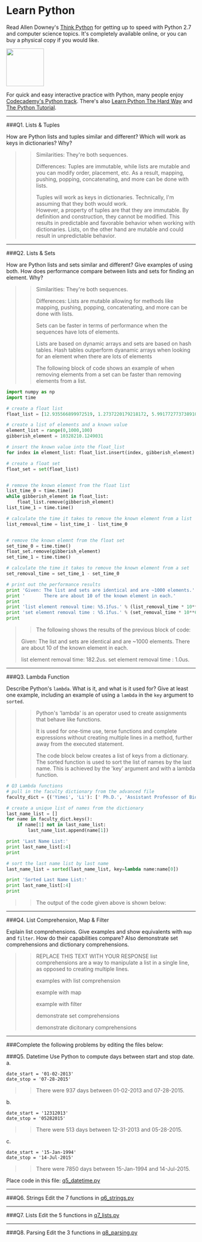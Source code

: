 # Learn Python

Read Allen Downey's [Think Python](http://www.greenteapress.com/thinkpython/) for getting up to speed with Python 2.7 and computer science topics. It's completely available online, or you can buy a physical copy if you would like.

<a href="http://www.greenteapress.com/thinkpython/"><img src="img/think_python.png" style="width: 100px;" target="_blank"></a>

For quick and easy interactive practice with Python, many people enjoy [Codecademy's Python track](http://www.codecademy.com/en/tracks/python). There's also [Learn Python The Hard Way](http://learnpythonthehardway.org/book/) and [The Python Tutorial](https://docs.python.org/2/tutorial/).

---

###Q1. Lists &amp; Tuples

How are Python lists and tuples similar and different? Which will work as keys in dictionaries? Why?

>> Similarities:
>> They're both sequences.
>> 
>> Differences:
>> Tuples are immutable, while lists are mutable and you can modify order, placement, etc.
>> As a result, mapping, pushing, popping, concatenating, and more can be done with lists.
>> 
>> Tuples will work as keys in dictionaries. Technically, I'm assuming that they both would work.  
>> However, a property of tuples are that they are immutable. By definition and construction, they cannot be modified. This results in predictable and favorable behavior when working with dictionaries.
>> Lists, on the other hand are mutable and could result in unpredictable behavior.

---

###Q2. Lists &amp; Sets

How are Python lists and sets similar and different? Give examples of using both. How does performance compare between lists and sets for finding an element. Why?

>> Similarities:
>> They're both sequences.
>> 
>> Differences:
>> Lists are mutable allowing for methods like mapping, pushing, popping, concatenating, and more can be done with lists.
>> 
>> Sets can be faster in terms of performance when the sequences have lots of elements.
>> 
>> Lists are based on dynamic arrays and sets are based on hash tables.
>> Hash tables outperform dyanamic arrays when looking for an element when there are lots of elements
>> 
>> The following block of code shows an example of when removing elements from a set can be faster than removing elements from a list.

```python
import numpy as np
import time

# create a float list
float_list = [12.935566899972519, 1.2737220179218172, 5.9917727737389104, 12.198902112044435, 10.602724999696543, 5.0454097688086099, 3.8776725572805746, 13.097658945032524, 9.0898734692206506, 1.877757204612128, 0.86878303004599511, 4.4796525457125842, 9.9009228829070466, 11.15800530955412, 9.9474922550757565, 7.8634329150174596, 3.9851941728564699, 9.3055804026938969, 3.2850375211939169, 0.83936871663950408, 6.5917856421164807, 10.393063758451802, 6.5330268507627807, 1.6653933114204591, 10.758677334941837, 4.147039195929608, 3.1379028452991893, 6.5371820669798026, 12.195396343375895, 3.2315350267412968, 2.0576355931701302, 12.772488411930015, 3.9881325500232734, 12.845702546315337, 7.231758131454427, 11.158023418536601, 11.961710281360435, 11.504188028267521, 1.7415290726307875, 1.0380268593157695, 1.8186200009115525, 10.007248459865748, 0.53293013577232529, 10.981957539170747, 7.6897267481616893, 4.657205872086803, 9.4296229973583277, 9.5098038100107836, 13.065993305571673, 2.0810450652435337, 9.5446999427507819, 1.0083044393193206, 0.69311425193100007, 8.5137259558806022, 6.8545508872336702, 10.874534756768325, 1.125293359581403, 3.2764910957429993, 4.3324118293561868, 3.0611827618346652, 1.9551010568031204, 3.8873340373130989, 3.4132607359425151, 1.763570757943741, 12.292020117828601, 6.6758105396163545, 13.245504220438525, 4.6295045153290451, 1.7883625801070524, 11.379797484092109, 10.823166977069441, 8.3701513318620471, 11.528294062865619, 6.424545504936944, 2.2019122938768536, 12.172035704854805, 10.567223551867235, 10.047179688967901, 7.6336994648604453, 3.4272137930402438, 8.6196289515297231, 3.7490898607189411, 0.61664882093391216, 4.4794418479281646, 9.6008137946294436, 1.4291906730134003, 1.7324402852986964, 1.2197282853025668, 12.976245611408437, 7.2756241906060737, 2.4291007914061695, 10.161514581402949, 4.5267662978180736, 3.6587769970726103, 1.7644711359113332, 0.52562006869026878, 8.2279996212285553, 10.679258419039321, 5.6060942602499155, 10.521405732134959, 3.7174566516585958, 13.262216460131548, 10.662206328659071, 2.9278323923630367, 6.0266791345415029, 5.406708334349263, 3.1782022793368498, 12.001496433841544, 6.1263265735510082, 9.1727106514318244, 11.233134552638084, 10.637598505329438, 10.812729936136201, 9.1717153108055651, 8.8103393807363819, 7.1012672765798159, 4.3137936891951796, 0.91008654764785746, 11.584020200813082, 4.2211774266899038, 5.0148098310919158, 4.3782564895896083, 0.53692181842847764, 2.5812676085117374, 11.446166686987786, 7.5384784338763797, 5.3426611974417133, 7.0316508918736833, 8.3721706596693082, 5.832828967618048, 0.79002093036876886, 6.2927128121027822, 12.043602158406898, 1.3092368200441797, 9.3650511616548808, 10.398868128121805, 9.6457254214083257, 3.2307225268704247, 5.4258650688599861, 11.377776249191378, 2.5236636836281576, 8.0136419221841209, 1.6801450349931997, 9.9230746356110853, 10.163136647268898, 7.7153872159647507, 4.2702914563330161, 8.356381158689894, 5.8184893385038849, 12.593001926922186, 13.160084897176716, 11.032769031416432, 1.6925580989616464, 1.0461346913087581, 1.2813044260492332, 2.1845973164394139, 4.9047436867714485, 7.2145998383701953, 11.045770369908158, 3.7219406284192349, 2.4861703616907862, 6.449868468171764, 8.4333942626413823, 7.2943160654448338, 10.092755384289408, 8.8351856623402458, 9.6183670608221572, 1.4263132878066758, 2.4855264638943426, 0.82438242302687437, 11.897722759951293, 4.6267723136098624, 5.6868015975029698, 1.6579451704675108, 4.2545704754997882, 10.852545823797932, 1.286123655937945, 13.029834556362536, 10.890338046550923, 10.256394141790265, 5.8280575417494305, 5.4903790455350148, 2.8331026056885604, 5.2820214245922159, 8.3204839614048769, 10.264177429529717, 11.572459506312869, 7.8781089948589003, 2.8711479616742976, 2.7772291940542249, 0.92453068812985184, 1.8241849422397509, 11.20683919378655, 1.1008630942939448, 3.0176203693237698, 3.3253052444024847, 4.4908004614240262, 7.2454364525217914, 10.73528949137207, 8.2373356633099029, 6.3741889152403424, 7.5782884471418361, 7.4343508174078394, 11.191524690566698, 11.584704016465654, 5.1529162795629651, 10.727646001141432, 4.9751307469097901, 4.2138137515190284, 6.312425217756882, 11.26134122233394, 11.91544707403232, 1.705078844325489, 9.4239816820793259, 6.2111814219638575, 1.1798990073465419, 12.815498710741565, 4.955752731110465, 3.5115627848896001, 2.1515318992961738, 13.26978794770911, 3.1940988738981035, 1.6428819558231098, 5.064208766507309, 9.1759989339240065, 6.1529430997575973, 13.128541389265019, 12.013646642030158, 12.001872827563163, 11.279887862417356, 11.275532879843716, 11.464539462021149, 10.061759819133332, 3.0666701004095192, 4.9454006856931274, 8.8711093921000419, 11.270980269232496, 4.4591608633784219, 7.4684517127614676, 0.77457241293328716, 7.6800761509950348, 11.427150644678953, 10.398801138678813, 10.769992223873762, 7.6155891007699186, 11.025163204700988, 9.5305067947282431, 12.448402248287984, 7.5431102194474322, 3.9936655159744703, 9.405608510044166, 8.4391372209331568, 3.3202728258880514, 8.855472331631443, 1.2353105101124315, 12.113881836556336, 1.1451334606024588, 3.5530733065956115, 12.37448363605192, 10.025637633324413, 7.3862892125753312, 5.287234708324239, 2.2082008348708215, 5.3998616887730666, 10.590388919580279, 4.679635614688026, 7.8809843794140377, 8.3157945037569156, 10.162828195235141, 7.4588477529132993, 1.3715430437469265, 2.5664229181139233, 7.244456260829411, 10.110757486457505, 0.63464042578585378, 11.733287378951694, 9.9054060830021626, 4.335551010653516, 1.8500951666098162, 8.1462888481835876, 10.957555832073799, 1.7868648652235153, 8.9939049109031455, 3.3709217233384337, 12.363407246484591, 0.56993777864138484, 6.5595317498673609, 2.8310384756913507, 0.78447835323936199, 11.613355760075484, 8.9608159866006343, 2.9556392215748164, 10.351111650013992, 1.1776328551001853, 4.2594495784137738, 8.1649110221651249, 9.1507088050205034, 3.5988233772487521, 6.9333017214527857, 9.277288073204943, 0.7101963407118006, 6.5754082364348641, 8.7223501724375154, 10.729532229217696, 1.4149911783243638, 8.0653345072017402, 5.1848819870849985, 9.8993957406851614, 1.6842286397307049, 6.0655816086865562, 12.646394161572076, 2.9817011858809281, 12.787776880635983, 10.13607080695907, 2.5288099701804172, 9.9424652672784397, 1.5978809073990463, 9.4029955202750042, 5.5734397719433133, 9.4575629027291992, 13.163648108512412, 4.4186786654838173, 9.784332943962001, 4.2409995227915402, 4.7010896300313183, 2.3086506039738595, 10.688428468148944, 4.133966946249485, 10.192876989355579, 9.5844705824589393, 8.5736298398720869, 4.8702733192222469, 9.9922776472176356, 9.56700214048894, 2.7345852656508014, 5.8520591754180984, 12.103009809488611, 12.141894957763155, 6.909820632378544, 8.8484476110965513, 4.0755537624829294, 9.4246295755458132, 2.6109783484294611, 11.661895785531526, 5.6344277092250827, 7.6606613162762116, 8.5685368737344128, 3.3525634949809673, 3.1273953762758482, 7.5362528944792091, 6.3937409100069917, 6.1863302101371218, 4.6006743380554544, 7.3299600161431364, 3.4543728946366556, 5.5706542666318519, 10.289884997537285, 10.182933680994473, 10.661898820111677, 8.0375449410830022, 6.9713763176196979, 3.8074355259555319, 11.311715511389506, 0.66200112312349835, 1.3923237214308997, 12.630664783716149, 10.364243092353775, 13.246740720696829, 8.9190922441212468, 0.89560711752517363, 3.1737015483764921, 6.639774064117308, 4.5170270460451531, 4.0865400621750867, 7.4588787298872079, 2.772285181018205, 10.21353979224577, 2.370248334470193, 13.081319530203247, 9.8278556879765251, 10.586625079623589, 2.6159956549221905, 10.568467963652111, 5.7950524047558805, 0.91116473086676564, 5.3668541339075793, 8.1553812597348632, 6.2506134665015196, 4.7377191070488136, 12.935140998381726, 3.0096635211073393, 8.0608555792756391, 8.9798712365637687, 7.9139927498247431, 13.03411860108972, 2.8350293551124253, 12.719160328338889, 2.6866181256272115, 10.214706309480455, 4.4014235205338368, 5.4191823871703937, 2.0994679583449498, 8.6587137860843928, 7.3366775402458444, 8.5858933874613097, 12.442609083593076, 3.5471049475428362, 11.41632740450534, 10.811614604454668, 2.7944558506217092, 2.6766234775304087, 6.3510796585613107, 11.311239259994974, 9.02638735315203, 6.9726612743897327, 2.5507605550278414, 9.4433099918520718, 5.0741877720693438, 11.02351646414216, 6.0345626658443114, 5.97776642873949, 5.4016431754295589, 6.6976068151180117, 12.239978895310408, 9.9428226420400545, 10.722848036741732, 6.0796627112614336, 11.131722780672391, 0.6978919367473253, 4.2434146220233586, 8.6424006437463703, 3.888766462436418, 1.1737504473374201, 10.437808371538509, 2.9601869068470421, 2.9466449732173716, 7.7991526373383584, 6.6326421775018236, 12.870155103794243, 8.1008499134097196, 1.3726677289749376, 3.225399912618093, 10.306296670336527, 10.994099828105016, 11.69600978589644, 11.34461588469749, 1.6492035050807929, 5.2019513577924625, 12.007792759811041, 8.7963255815456165, 5.0522848207354114, 5.6683764230735818, 1.1899087639209727, 12.550388614496036, 13.107382352566212, 4.5513892630380823, 6.3647049039205372, 3.3829288129888653, 10.656196865424771, 10.208489639173408, 9.9485828588575522, 4.846975094499391, 6.3524876065463252, 5.806073255597024, 9.5963419480616849, 3.5237876727747364, 8.9431122119019442, 10.905238228569107, 8.1168986488342725, 5.3426404666244309, 3.2984826467359429, 4.3805145061040172, 6.5764924463374861, 9.5913423750001723, 11.858723689317999, 4.866827579255907, 8.3381447993991067, 10.675185095444625, 6.8069839991821572, 6.1719108409541796, 10.820798598131619, 6.0959322058224501, 6.9300136224520701, 2.4281604241509616, 11.582130453794965, 10.421308979581688, 9.8422881807682696, 5.2355522933417564, 10.654279260844296, 11.183955885680877, 7.4385368798090328, 10.117700945443481, 3.4473655473707936, 12.941075846026528, 3.8782386041595518, 7.4605130482178588, 11.975748696907289, 8.5192693025790973, 4.8358071804452978, 8.627920968766178, 0.74923692605270986, 1.1090679530858312, 11.387357012138176, 4.105939800295678, 11.851616361439669, 9.4656414899354644, 10.640326924603952, 5.7894152792770317, 2.8270854952197979, 12.545267262366762, 9.4303401367677306, 7.1079318943262315, 11.312736055514662, 5.4402498085547863, 10.610511244530947, 0.62049708105861323, 10.287579240674971, 7.7369961564611955, 8.5582414066131332, 9.2811658233211922, 5.7011827209984238, 6.7887781580070801, 3.8696643339212571, 7.445199822042591, 5.7698540794511848, 4.9724410110755519, 6.5654562814341748, 12.285768074258556, 5.6775553538703596, 6.8099686193992888, 10.255730500991065, 6.3103633231334104, 11.106952528898475, 7.6910245403288968, 5.4409982669316719, 1.657694971188731, 1.6586560335920524, 2.8239853518760643, 2.7898093122007253, 6.7902289409766512, 5.495709384851593, 10.917064441794054, 5.3087264200163036, 4.8308708216469709, 5.7846412414241701, 0.92032731748305285, 13.054541527738962, 6.4901288079076824, 13.283000504092653, 5.9502136885695975, 10.082895980309958, 5.9426333719604658, 8.1797740012567779, 9.3283633969180073, 0.62824721798056371, 9.3283862001840419, 0.8449148379719631, 2.916018640946584, 5.6105439351591446, 3.4243102040847377, 7.6680349042146707, 0.51328389261637997, 6.7532959330986362, 4.2580819114067996, 6.7691173465015382, 12.499547513323627, 6.1663927571612085, 3.5192345028908534, 2.414919835937765, 1.9691712393278025, 6.7348810401484123, 6.4017503712479993, 8.3089989117284411, 12.680078628321029, 3.0501170376868703, 5.8762022284570152, 5.0689414189717068, 2.4925411582117452, 11.429906735619843, 4.8000967658555638, 11.881112294480367, 13.138287614973258, 1.1422787975913891, 8.8077271160258714, 7.8589376830665492, 11.182612776150519, 3.4645846695168814, 12.067561972764718, 8.6505489848771866, 3.1562895758290552, 1.102154019617926, 8.9382462890527439, 5.3243097342318864, 3.2295860303415966, 9.2301338927475332, 10.583370859854183, 8.1216818907618276, 9.7680489622195878, 2.3937712791652901, 3.2048496462941602, 12.090951818922157, 6.7151941711703831, 0.74119737392911555, 11.637585127783799, 9.9726818875301273, 5.7708367216287249, 4.1979605733135283, 1.5594782210572162, 7.6376743122004989, 3.8291920631966621, 10.120812231953474, 6.3468000344017454, 7.2848899791375166, 7.8567085115915765, 12.320016600153291, 7.1157880190066951, 5.180971955390091, 6.4385518037881191, 1.8273294397103443, 11.409780184058162, 0.63154191840283713, 0.94032116841837454, 4.3744725573554124, 6.7705393096858977, 5.9549315246361489, 7.2435538817625051, 0.85870293301406664, 12.485049272364945, 3.0263863670777882, 9.4014010732338864, 10.287258333342907, 10.715826495017165, 12.186222367943197, 11.374339723793961, 6.4646694083039016, 11.301620964447221, 9.0824229216277086, 11.623373362480283, 11.025927852013524, 10.724225617177442, 6.3271990634471722, 8.6015786857773282, 11.203596854572792, 4.1723977845713138, 3.0135894561367622, 6.3199825135194052, 12.775527261974547, 12.612453136879495, 12.449587377274028, 6.9918528592945641, 3.2818953746739044, 8.8350179799676773, 5.8269068860504163, 4.2906785134845666, 4.859481828660587, 9.2006441430459898, 10.575644933548432, 13.089293633064949, 3.5050728728914309, 10.368131103918682, 9.1477123074892042, 6.3867251982893514, 10.146300393126211, 10.726843438650247, 5.0603395326157967, 1.4377787859528284, 5.4347846704334586, 8.5562295505854244, 6.4837361627652319, 9.1501113264753098, 6.0644300953389596, 9.8746872811612132, 3.13011168982207, 6.4313139969699797, 12.325769472451853, 11.065298266203355, 12.84368820674014, 4.8458471192337402, 4.1274678631888602, 3.0356889515980798, 3.6633146120394771, 4.6551999874304189, 11.810541964744559, 11.920099022596752, 4.1445548451950049, 8.7344731945091905, 8.6312787362809846, 7.2349874893872048, 10.939732023201737, 1.3737334482407335, 11.634516813633418, 4.9059954770598511, 3.0454928012988591, 12.693955812450703, 4.0417401553334855, 10.15725822493026, 3.7156033532782278, 1.9723728604939155, 5.3227175457713081, 1.2387093759648977, 6.7360221588924905, 12.731352072089351, 9.7544659520913797, 11.648629107442279, 4.4214029539240283, 3.6007948439752, 3.3525492235393148, 12.857161299822648, 9.7133044599662597, 6.4719377152053204, 4.5107730637565426, 7.1441501178242994, 9.0353746340155698, 3.7167499821729297, 0.8313387036638944, 3.673060679128608, 2.5701339122783735, 4.9528116666212725, 8.8105467412348411, 9.7169412494114678, 9.731098832095018, 9.7052196092415297, 7.5860597661454454, 8.9429364851324582, 10.827204555645681, 5.5225642441690042, 12.231351999614763, 7.7342325339356552, 12.234924663480525, 10.299612407297396, 5.9448290656117582, 7.3779092740477115, 6.2819126061711348, 3.3378781204214847, 9.0883934871828149, 1.7950002727277878, 2.8514975858580942, 6.0096683259762642, 13.0373074696994, 0.51155997664434949, 5.215852602999532, 9.0748742594572374, 4.1427219601282461, 5.4562889324230914, 2.8943359138061924, 12.85243900256541, 6.8030685227333478, 12.890809316134721, 12.351301229282068, 12.13423110995398, 10.411514359648717, 2.2481570628322158, 11.873933111532425, 3.68830443928388, 5.6288077946344632, 1.9963937414322872, 4.6277981033410951, 3.9334354656314803, 4.4709479097345808, 1.6421768561457868, 7.1368348482782338, 3.9900718497479377, 12.929660812511912, 5.9008922591029576, 2.4904136107403092, 13.251105684016274, 2.7247919287138758, 2.1837475062774647, 3.2915612168407593, 11.884261609639267, 7.350166958200667, 8.5617209934410479, 8.2733766966289313, 10.499452339836743, 5.5905284057742168, 6.0192370569427887, 10.441159899710472, 10.304420889409679, 4.0925442330909014, 10.900084032093337, 6.0898889677783039, 6.783242575978, 6.3060329761263247, 1.2960327069258355, 3.0258932669221412, 4.4962077439842361, 8.0404172917405496, 4.8785793151644272, 12.488766020143615, 2.416094962526627, 9.1835720663653149, 10.060676385276647, 10.054853359234825, 1.5200945211436292, 5.0832372229388012, 8.6311596093754641, 10.796475402060969, 1.4589585894396593, 9.5202290428938898, 1.9771114042248314, 4.5813498209875947, 4.8280522667108219, 12.52220270643458, 6.3942443492415224, 1.7857711504555511, 4.9714618039327805, 12.324453425221598, 9.8512961309392342, 7.7724375094351021, 12.435530956605557, 7.1001939396722014, 5.6982869457418595, 9.7523369777903088, 6.3916182110434692, 1.5475439904930439, 6.1202602994018909, 4.8582423727455053, 1.4387877867412739, 11.397343677677043, 1.9462021242379792, 5.1134941889909573, 11.518241546739718, 3.3087204780754988, 10.488815855048777, 8.9665180151031674, 4.5392522491437992, 12.834686578828943, 12.897721625493565, 2.625972183525771, 11.804176835674713, 2.2532538383971001, 11.38679193750901, 9.0931127139452048, 11.219751040220757, 8.8189361935935526, 0.85605819538644712, 3.2833541182510744, 12.598899770640157, 7.1393065647083551, 4.4906889631686315, 11.825902591771936, 5.7601162023143644, 5.053958007181854, 5.7753067196844512, 8.0094614858476483, 4.8157861959364086, 3.6661799033195042, 5.4415806544948939, 12.658156464655304, 8.9583815374298386, 1.1162751852871438, 12.561213638985855, 6.3436190899948093, 1.5021275660209057, 12.621077555059573, 5.0197498315802846, 2.156175866169403, 7.7476658814262711, 13.138196296317762, 13.192020383037056, 4.8567894131193858, 3.819680781626869, 10.877320952450267, 2.4549911967168883, 8.3287472043970503, 7.49950673689764, 7.2330770216121669, 1.8933383254420832, 9.7845002024974121, 0.56964764112791078, 10.448071310131139, 11.727453106193908, 1.2725963906958626, 4.8924603658208738, 7.5963051079396351, 3.7722615688573189, 10.314086111003327, 6.0683489883467381, 11.977157242775753, 6.1286150741450811, 8.5483474389014553, 11.839251948601454, 5.8034554773703881, 10.057647589908177, 6.2602506750831211, 2.3175985764690807, 12.479012930445107, 5.5003540976994021, 4.8428530492375614, 1.614162789257938, 10.172177208912212, 5.9608579426117529, 1.0489056016213951, 7.0410485702583534, 10.25696886300376, 6.824090471009832, 7.1493208045586947, 12.388780438706455, 4.892829690658604, 3.931705781433108, 8.9863130152987303, 7.6562843917883887, 5.5195464860754697, 4.5121986853129119, 7.7565341796769038, 2.3585564967742227, 6.786760006178298, 1.7243867798451662, 8.9337241718325444, 8.7503012534840181, 9.9967819906887403, 1.5058097987757095, 7.1733956900640301, 10.286124111328357, 2.5220988516673102, 5.8605393508149977, 8.4833289808340702, 2.0231543039014852, 4.6212331364230526, 11.280349675034747, 2.1218885440688142, 7.5455832903829547, 10.430974213710272, 2.1439709086855272, 4.037276549870219, 2.396066491302359, 5.2819615424533097, 8.6139621363776389, 8.5156025520766132, 6.0294668404992651, 9.3676979323657488, 3.8042023210508122, 10.880535262221855, 4.0759659296859798, 5.5874109506518268, 5.0288556974598846, 4.1573515821634404, 2.3841897757171706, 10.154648522703098, 11.733324847880418, 8.2862767164010425, 6.4287542990626605, 2.2303067706428141, 2.5418814304376598, 8.2583917187628373, 3.6920278233692603, 5.0971590244415452, 7.5557296094669599, 5.9085683315116233, 2.7364702154816358, 1.5897061288483429, 9.428411079953321, 3.6849345097944695, 1.9725696420940437, 1.6892321365464695, 7.7160813317895647, 3.4227486997747363, 0.67090974999880471, 5.0810891343922142, 0.66823738607639882, 7.1378355304311931, 1.1146269086337215, 9.9661258749345976, 2.392449061792381, 10.311650318819206, 5.6853895311658382, 3.3835569253042297, 5.6230256734069073, 10.419865375517769, 12.897162401166463, 11.04992240038435, 2.1147422253048038, 2.7597491633165747, 13.192767042844807, 3.1075728026933036, 9.4852374429906874, 10.50163236819683, 6.6599815023221955, 6.0236695644840639, 12.073109422390271, 12.010596233616084, 11.122198774826337, 12.232402374287677, 8.2358804429325509, 10.375649645772684, 9.6238891228918515, 4.0361692782479448, 8.8179658698152021, 7.7238031214798584, 5.7226176724993438, 10.812304680629369, 10.205206004619175, 12.495617609988066, 3.4828112016797479, 0.90022196401819765, 9.032163641884484, 6.6183117563543634, 6.9660341496419207, 4.1536434940222104, 12.032455726733932]

# create a list of elements and a known value
element_list = range(0,1000,100)
gibberish_element = 10328210.1249031

# insert the known value into the float_list
for index in element_list: float_list.insert(index, gibberish_element)

# create a float set
float_set = set(float_list)


# remove the known element from the float list
list_time_0 = time.time()
while gibberish_element in float_list:
    float_list.remove(gibberish_element)
list_time_1 = time.time()

# calculate the time it takes to remove the known element from a list
list_removal_time = list_time_1 - list_time_0


# remove the known elemnt from the float set
set_time_0 = time.time()
float_set.remove(gibberish_element)
set_time_1 = time.time()

# calculate the time it takes to remove the known element from a set
set_removal_time = set_time_1 - set_time_0

# print out the performance results
print 'Given: The list and sets are identical and are ~1000 elements.'
print '       There are about 10 of the known element in each.'
print
print 'list element removal time: %5.1fus.' % (list_removal_time * 10**6)
print 'set element removal time : %5.1fus.' % (set_removal_time * 10**6)
print
```
>> The following shows the results of the previous block of code:
>>  
> Given: The list and sets are identical and are ~1000 elements.
>        There are about 10 of the known element in each.
> 
> list element removal time: 182.2us.
> set element removal time :   1.0us.

---

###Q3. Lambda Function

Describe Python's `lambda`. What is it, and what is it used for? Give at least one example, including an example of using a `lambda` in the `key` argument to `sorted`.

>> Python's 'lambda' is an operator used to create assignments that behave like functions.
>> 
>> It is used for one-time use, terse functions and complete expressions without creating multiple lines in a method, further away from the executed statement.
>>  
>> The code block below creates a list of keys from a dictionary. The sorted function is used to sort the list of names by the last name. This is achieved by the 'key' argument and with a lambda function.

```python
# Q3 Lambda functions
# pull in the faculty dictionary from the advanced file
faculty_dict = {('Yimei', 'Li'): [' Ph.D.', 'Assistant Professor of Biostatistics', 'liy3@email.chop.edu'], ('Hongzhe', 'Li'): [' Ph.D', 'Professor of Biostatistics', 'hongzhe@upenn.edu'], ('Justine', 'Shults'): [' Ph.D.', 'Professor of Biostatistics', 'jshults@mail.med.upenn.edu'], ('Wei', 'Yang'): [' Ph.D.', 'Assistant Professor of Biostatistics', 'weiyang@mail.med.upenn.edu'], ('Matthew', 'Bryan'): [' PhD', 'Assistant Professor of Biostatistics', 'bryanma@upenn.edu'], ('Kathleen', 'Propert'): [' Sc.D.', 'Professor of Biostatistics', 'propert@mail.med.upenn.edu'], ('Wensheng', 'Guo'): [' Ph.D', 'Professor of Biostatistics', 'wguo@mail.med.upenn.edu'], ('Phyllis', 'Gimotty'): [' Ph.D', 'Professor of Biostatistics', 'pgimotty@upenn.edu'], ('Jonas', 'Ellenberg'): [' Ph.D.', 'Professor of Biostatistics', 'jellenbe@mail.med.upenn.edu'], ('Wei-Ting', 'Hwang'): [' Ph.D.', 'Associate Professor of Biostatistics', 'whwang@mail.med.upenn.edu'], ('Michelle', 'Ross'): [' PhD', 'Assistant Professor is Biostatistics', 'michross@upenn.edu'], ('Jinbo', 'Chen'): [' Ph.D.', 'Associate Professor of Biostatistics', 'jinboche@upenn.edu'], ('Sharon', 'Xie'): [' Ph.D.', 'Associate Professor of Biostatistics', 'sxie@mail.med.upenn.edu'], ('Jason', 'Roy'): [' Ph.D.', 'Associate Professor of Biostatistics', 'jaroy@mail.med.upenn.edu'], ('Mingyao', 'Li'): [' Ph.D.', 'Associate Professor of Biostatistics', 'mingyao@mail.med.upenn.edu'], ('Yenchih', 'Hsu'): [' Ph.D.', 'Assistant Professor of Biostatistics', 'hsu9@mail.med.upenn.edu'], ('Mary', 'Sammel'): [' Sc.D.', 'Professor of Biostatistics', 'msammel@cceb.med.upenn.edu'], ('Warren', 'Bilker'): ['Ph.D.', 'Professor of Biostatistics', 'warren@upenn.edu'], ('A.', 'Localio'): [' JD MA MPH MS PhD', 'Associate Professor of Biostatistics', 'rlocalio@upenn.edu'], ('Haochang', 'Shou'): [' Ph.D.', 'Assistant Professor of Biostatistics', 'hshou@mail.med.upenn.edu'], ('Rui', 'Xiao'): [' PhD', 'Assistant Professor of Biostatistics', 'rxiao@mail.med.upenn.edu'], ('Benjamin', 'French'): [' PhD', 'Associate Professor of Biostatistics', 'bcfrench@mail.med.upenn.edu'], ('Sarah', 'Ratcliffe'): [' Ph.D.', 'Associate Professor of Biostatistics', 'sratclif@upenn.edu'], ('Rui', 'Feng'): [' Ph.D', 'Assistant Professor of Biostatistics', 'ruifeng@upenn.edu'], ('Dawei', 'Xie'): [' PhD', 'Assistant Professor of Biostatistics', 'dxie@upenn.edu'], ('Pamela', 'Shaw'): [' PhD', 'Assistant Professor of Biostatistics', 'shawp@upenn.edu'], ('Nandita', 'Mitra'): [' Ph.D.', 'Associate Professor of Biostatistics', 'nanditam@mail.med.upenn.edu'], ('Scarlett', 'Bellamy'): [' Sc.D.', 'Associate Professor of Biostatistics', 'bellamys@mail.med.upenn.edu'], ('Marshall', 'Joffe'): [' MD MPH Ph.D', 'Professor of Biostatistics', 'mjoffe@mail.med.upenn.edu'], ('Susan', 'Ellenberg'): [' Ph.D.', 'Professor of Biostatistics', 'sellenbe@upenn.edu'], ('Knashawn', 'Morales'): [' Sc.D.', 'Associate Professor of Biostatistics', 'knashawn@mail.med.upenn.edu'], ('Alisa', 'Stephens'): [' Ph.D.', 'Assistant Professor of Biostatistics', 'alisaste@mail.med.upenn.edu'], ('Rebecca', 'Hubbard'): [' PhD', 'Associate Professor of Biostatistics', 'rhubb@mail.med.upenn.edu'], ('Mary', 'Putt'): [' PhD ScD', 'Professor of Biostatistics', 'mputt@mail.med.upenn.edu'], ('Andrea', 'Troxel'): [' ScD', 'Professor of Biostatistics', 'atroxel@mail.med.upenn.edu'], ('Russell', 'Shinohara'): ['0', 'Assistant Professor of Biostatistics', 'rshi@mail.med.upenn.edu'], ('J.', 'Landis'): [' B.S.Ed. M.S. Ph.D.', 'Professor of Biostatistics', 'jrlandis@mail.med.upenn.edu']}

# create a unique list of names from the dictionary
last_name_list = []
for name in faculty_dict.keys(): 
    if name[1] not in last_name_list:
        last_name_list.append(name[1])

print 'Last Name List:'
print last_name_list[:4]
print

# sort the last name list by last name
last_name_list = sorted(last_name_list, key=lambda name:name[0])

print 'Sorted Last Name List:'
print last_name_list[:4]
print
```
>> The output of the code given above is shown below:
>>  
> 

---

###Q4. List Comprehension, Map &amp; Filter

Explain list comprehensions. Give examples and show equivalents with `map` and `filter`. How do their capabilities compare? Also demonstrate set comprehensions and dictionary comprehensions.

>> REPLACE THIS TEXT WITH YOUR RESPONSE
>> list comprehensions are a way to manipulate a list in a single line, as opposed to creating multiple lines.
>> 
>> examples with list comprehension
>> 
>> example with map
>> 
>> example with filter
>> 
>> demonstrate set comprehensions
>> 
>> demonstrate dicitonary comprehensions

---

###Complete the following problems by editing the files below:

###Q5. Datetime
Use Python to compute days between start and stop date.   
a.  

```
date_start = '01-02-2013'    
date_stop = '07-28-2015'
```

>> There were 937 days between 01-02-2013 and 07-28-2015.

b.  
```
date_start = '12312013'  
date_stop = '05282015'  
```

>> There were 513 days between 12-31-2013 and 05-28-2015.

c.  
```
date_start = '15-Jan-1994'
date_stop = '14-Jul-2015'
```

>> There were 7850 days between 15-Jan-1994 and 14-Jul-2015.


Place code in this file: [q5_datetime.py](python/q5_datetime.py)

---

###Q6. Strings
Edit the 7 functions in [q6_strings.py](python/q6_strings.py)

---

###Q7. Lists
Edit the 5 functions in [q7_lists.py](python/q7_lists.py)

---

###Q8. Parsing
Edit the 3 functions in [q8_parsing.py](python/q8_parsing.py)





